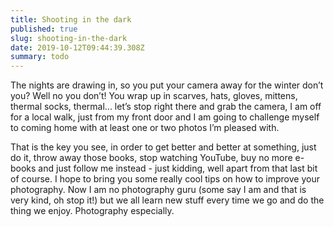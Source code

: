 ```yaml
---
title: Shooting in the dark
published: true
slug: shooting-in-the-dark
date: 2019-10-12T09:44:39.308Z
summary: todo
---
```

The nights are drawing in, so you put your camera away for the winter don’t you? Well no you don’t! You wrap up in scarves, hats, gloves, mittens, thermal socks, thermal... let’s stop right there and grab the camera, I am off for a local walk, just from my front door and I am going to challenge myself to coming home with at least one or two photos I’m pleased with.

That is the key you see, in order to get better and better at something, just do it, throw away those books, stop watching YouTube, buy no more e-books and just follow me instead - just kidding, well apart from that last bit of course. I hope to bring you some really cool tips on how to improve your photography. Now I am no photography guru (some say I am and that is very kind, oh stop it!) but we all learn new stuff every time we go and do the thing we enjoy. Photography especially.
